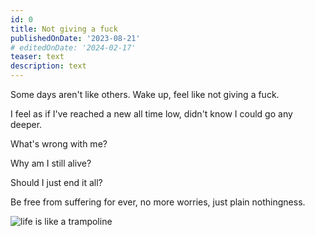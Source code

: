```yaml
---
id: 0
title: Not giving a fuck
publishedOnDate: '2023-08-21'
# editedOnDate: '2024-02-17'
teaser: text
description: text
---
```

<!-- ## 21/08/2023 Not giving a fuck -->

Some days aren't like others. Wake up, feel like not giving a fuck.

I feel as if I've reached a new all time low, didn't know I could go any deeper.

What's wrong with me?

Why am I still alive?

Should I just end it all?

Be free from suffering for ever, no more worries, just plain nothingness.

![life is like a trampoline](https://github.com/reeveng/Me-VS-Depression/blob/main/images/trampolineJumpingIsLikeLife.webp)